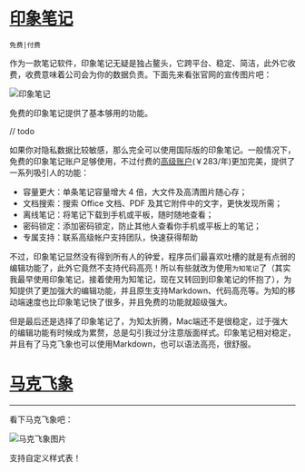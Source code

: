 # [印象笔记](https://www.yinxiang.com/)

`免费|付费`

作为一款笔记软件，印象笔记无疑是独占鳌头，它跨平台、稳定、简洁，此外它收费，收费意味着公司会为你的数据负责。下面先来看张官网的宣传图片吧：

![印象笔记][1]

免费的印象笔记提供了基本够用的功能。

// todo

如果你对隐私数据比较敏感，那么完全可以使用国际版的印象笔记。一般情况下，免费的印象笔记账户足够使用，不过付费的[高级账户](https://www.yinxiang.com/premium/)(￥283/年)更加完美，提供了一系列吸引人的功能：

* 容量更大：单条笔记容量增大 4 倍，大文件及高清图片随心存；
* 文档搜索：搜索 Office 文档、PDF 及其它附件中的文字，更快发现所需；
* 离线笔记：将笔记下载到手机或平板，随时随地查看；
* 密码锁定：添加密码锁定，防止其他人查看你手机或平板上的笔记；
* 专属支持：联系高级帐户支持团队，快速获得帮助

不过，印象笔记显然没有得到所有人的钟爱，程序员们最喜欢吐槽的就是有点弱的编辑功能了，此外它竟然不支持代码高亮！所以有些就改为使用`为知笔记`了（其实我最早使用印象笔记，接着使用为知笔记，现在又转回到印象笔记的怀抱了），为知提供了更加强大的编辑功能，并且原生支持Markdown、代码高亮等。为知的移动端速度也比印象笔记快了很多，并且免费的功能就超级强大。

但是最后还是选择了印象笔记了，为知太折腾，Mac端还不是很稳定，过于强大的编辑功能有时候成为累赘，总是勾引我过分注意版面样式。印象笔记相对稳定，并且有了马克飞象也可以使用Markdown，也可以语法高亮，很舒服。

# [马克飞象](http://maxiang.info/)
---

看下马克飞象吧：

![马克飞象图片][2]

支持自定义样式表！

[1]: http://xuelangzf-github.qiniudn.com/2014-11-11_yinxiang.png
[2]: http://xuelangzf-github.qiniudn.com/2014-11-11_marxico.png